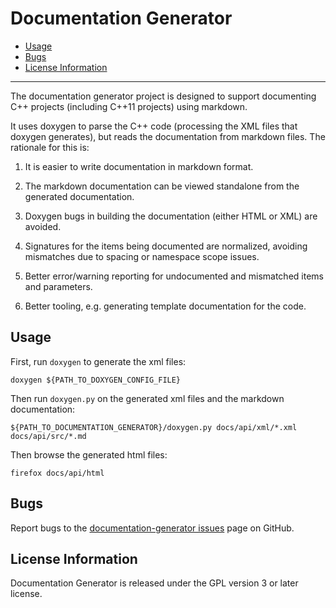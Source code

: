 # Documentation Generator

- [Usage](#usage)
- [Bugs](#bugs)
- [License Information](#license-information)

----------

The documentation generator project is designed to support documenting C++
projects (including C++11 projects) using markdown.

It uses doxygen to parse the C++ code (processing the XML files that doxygen
generates), but reads the documentation from markdown files. The rationale for
this is:

1.  It is easier to write documentation in markdown format.

2.  The markdown documentation can be viewed standalone from the generated
    documentation.

3.  Doxygen bugs in building the documentation (either HTML or XML) are avoided.

4.  Signatures for the items being documented are normalized, avoiding
    mismatches due to spacing or namespace scope issues.

5.  Better error/warning reporting for undocumented and mismatched items and
    parameters.

6.  Better tooling, e.g. generating template documentation for the code.

## Usage

First, run `doxygen` to generate the xml files:

    doxygen ${PATH_TO_DOXYGEN_CONFIG_FILE}

Then run `doxygen.py` on the generated xml files and the markdown documentation:

    ${PATH_TO_DOCUMENTATION_GENERATOR}/doxygen.py docs/api/xml/*.xml docs/api/src/*.md

Then browse the generated html files:

    firefox docs/api/html

## Bugs

Report bugs to the
[documentation-generator issues](https://github.com/rhdunn/documentation-generator/issues)
page on GitHub.

## License Information

Documentation Generator is released under the GPL version 3 or later license.
